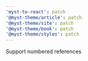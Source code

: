 ```yaml
---
'myst-to-react': patch
'@myst-theme/article': patch
'@myst-theme/site': patch
'@myst-theme/book': patch
'@myst-theme/styles': patch
---
```


Support numbered references
